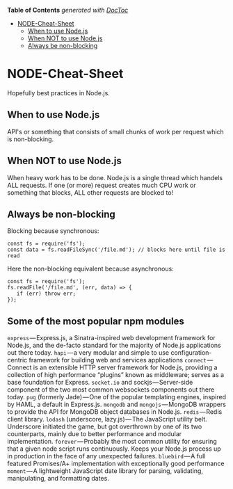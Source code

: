 <!-- START doctoc generated TOC please keep comment here to allow auto update -->
<!-- DON'T EDIT THIS SECTION, INSTEAD RE-RUN doctoc TO UPDATE -->
**Table of Contents**  *generated with [DocToc](https://github.com/thlorenz/doctoc)*

- [NODE-Cheat-Sheet](#node-cheat-sheet)
  - [When to use Node.js](#when-to-use-nodejs)
  - [When NOT to use Node.js](#when-not-to-use-nodejs)
  - [Always be non-blocking](#always-be-non-blocking)

<!-- END doctoc generated TOC please keep comment here to allow auto update -->

# NODE-Cheat-Sheet
Hopefully best practices in Node.js.

## When to use Node.js
API's or something that consists of small chunks of work per request which is non-blocking.

## When NOT to use Node.js
When heavy work has to be done. Node.js is a single thread which handels ALL requests. If one (or more) request creates much CPU work or something that blocks, ALL other requests are blocked to!

## Always be non-blocking
Blocking because synchronous:
```
const fs = require('fs');
const data = fs.readFileSync('/file.md'); // blocks here until file is read
```

Here the non-blocking equivalent because asynchronous:
```
const fs = require('fs');
fs.readFile('/file.md', (err, data) => {
   if (err) throw err;
});
```

## Some of the most popular npm modules
`express` — Express.js, a Sinatra-inspired web development framework for Node.js, and the de-facto standard for the majority of Node.js applications out there today.
`hapi` — a very modular and simple to use configuration-centric framework for building web and services applications
`connect` — Connect is an extensible HTTP server framework for Node.js, providing a collection of high performance “plugins” known as middleware; serves as a base foundation for Express.
`socket.io` and sockjs — Server-side component of the two most common websockets components out there today.
`pug` (formerly Jade) — One of the popular templating engines, inspired by HAML, a default in Express.js.
`mongodb` and `mongojs` — MongoDB wrappers to provide the API for MongoDB object databases in Node.js.
`redis` — Redis client library.
`lodash` (underscore, lazy.js) — The JavaScript utility belt. Underscore initiated the game, but got overthrown by one of its two counterparts, mainly due to better performance and modular implementation.
`forever` — Probably the most common utility for ensuring that a given node script runs continuously. Keeps your Node.js process up in production in the face of any unexpected failures.
`bluebird` — A full featured Promises/A+ implementation with exceptionally good performance
`moment` — A lightweight JavaScript date library for parsing, validating, manipulating, and formatting dates.
